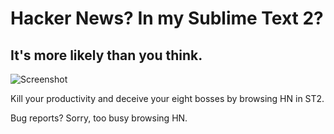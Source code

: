 # Hacker News? In my Sublime Text 2?
## It's more likely than you think.

![Screenshot](http://s3.kkloud.com/gett/79srf1S/Screen%20Shot%202012-11-20%20at%2021.40.53.png.0x675.9cwyt0ev1q3erk95ats6wtllz8e61or.png)

Kill your productivity and deceive your eight bosses by browsing HN in ST2.

Bug reports? Sorry, too busy browsing HN.
